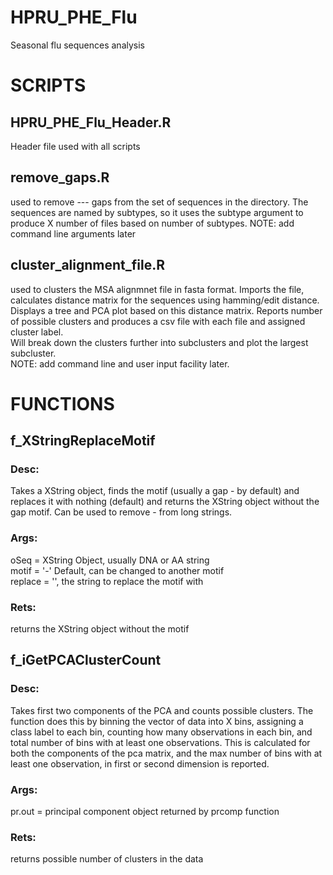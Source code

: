 # HPRU_PHE_Flu
Seasonal flu sequences analysis

# SCRIPTS

## HPRU_PHE_Flu_Header.R
Header file used with all scripts

## remove_gaps.R
used to remove --- gaps from the set of sequences in the directory. The sequences are named by subtypes, so it uses the 
subtype argument to produce X number of files based on number of subtypes.
NOTE: add command line arguments later

## cluster_alignment_file.R
used to clusters the MSA alignmnet file in fasta format. Imports the file, calculates distance matrix for the sequences
using hamming/edit distance. Displays a tree and PCA plot based on this distance matrix. Reports number of possible clusters
and produces a csv file with each file and assigned cluster label.  
Will break down the clusters further into subclusters and plot the largest subcluster.  
NOTE: add command line and user input facility later.


  
# FUNCTIONS

## f_XStringReplaceMotif
### Desc:
Takes a XString object, finds the motif (usually a gap - by default) and replaces it with nothing (default)
and returns the XString object without the gap motif. Can be used to remove - from long strings.  
### Args:  
oSeq = XString Object, usually DNA or AA string  
motif = '-' Default, can be changed to another motif  
replace = '', the string to replace the motif with  
### Rets:
returns the XString object without the motif

## f_iGetPCAClusterCount
### Desc:
Takes first two components of the PCA and counts possible clusters. The function does this by 
binning the vector of data into X bins, assigning a class label to each bin, counting how many
observations in each bin, and total number of bins with at least one observations. This is calculated
for both the components of the pca matrix, and the max number of bins with at least one observation, in
first or second dimension is reported.
### Args:
pr.out = principal component object returned by prcomp function
### Rets:
returns possible number of clusters in the data